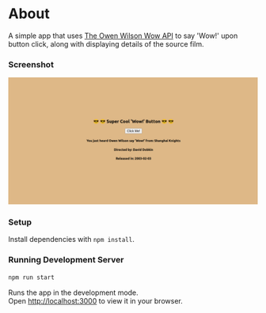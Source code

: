 # About

A simple app that uses [The Owen Wilson Wow API](https://owen-wilson-wow-api.herokuapp.com) to say 'Wow!' upon button click, along with displaying details of the source film.

### Screenshot

!["Screenshot of main page"](https://github.com/Yiusifer/owen-wilson-wow/blob/main/public/wow_page.png?raw=true)

### Setup

Install dependencies with `npm install`.

### Running Development Server

```sh
npm run start
```

Runs the app in the development mode.\
Open [http://localhost:3000](http://localhost:3000) to view it in your browser.


